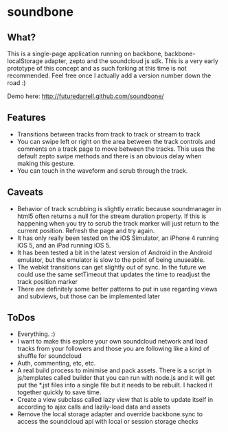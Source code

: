# soundbone

## What?

This is a single-page application running on backbone, backbone-localStorage adapter, zepto and the soundcloud js sdk.  This is a very early prototype of this concept and as such forking at this time is not recommended.  Feel free once I actually add a version number down the road :)

Demo here: http://futuredarrell.github.com/soundbone/

## Features

- Transitions between tracks from track to track or stream to track
- You can swipe left or right on the area between the track controls and comments on a track page to move between the tracks. This uses the default zepto swipe methods and there is an obvious delay when making this gesture.
- You can touch in the waveform and scrub through the track.

## Caveats

- Behavior of track scrubbing is slightly erratic because soundmanager in html5 often returns a null for the stream duration property. If this is happening when you try to scrub the track marker will just return to the current position.  Refresh the page and try again.
- It has only really been tested on the iOS Simulator, an iPhone 4 running iOS 5, and an iPad running iOS 5.
- It has been tested a bit in the latest version of Android in the Android emulator, but the emulator is slow to the point of being unuseable.
- The webkit transitions can get slightly out of sync.  In the future we could use the same setTimeout that updates the time to readjust the track position marker
- There are definitely some better patterns to put in use regarding views and subviews, but those can be implemented later

## ToDos

- Everything. :)
- I want to make this explore your own soundcloud network and load tracks from your followers and those you are following like a kind of shuffle for soundcloud
- Auth, commenting, etc, etc.
- A real build process to minimise and pack assets.  There is a script in js/templates called builder that you can run with node.js and it will get put the *.jst files into a single file but it needs to be rebuilt.  I hacked it together quickly to save time.
- Create a view subclass called lazy view that is able to update itself in according to ajax calls and lazily-load data and assets
- Remove the local storage adapter and override backbone.sync to access the soundcloud api with local or session storage checks

